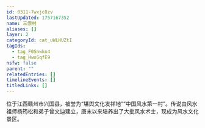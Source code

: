 ```yaml
---
id: 0311-7wxjc8zv
lastUpdated: 1757167352
name: 三僚村
aliases: []
layer: 2
categoryId: cat_uWLHUZtI
tagIds:
  - tag_F0Snwko4
  - tag_HwoSqfE9
nsfw: false
parent: ""
relatedEntries: []
timelineEvents: []
titledLinks: []
---
```


位于江西赣州市兴国县，被誉为“堪舆文化发祥地”“中国风水第一村”。传说由风水祖师杨筠松和弟子曾文辿建立，唐末以来培养出了大批风水术士，现成为风水文化景区。